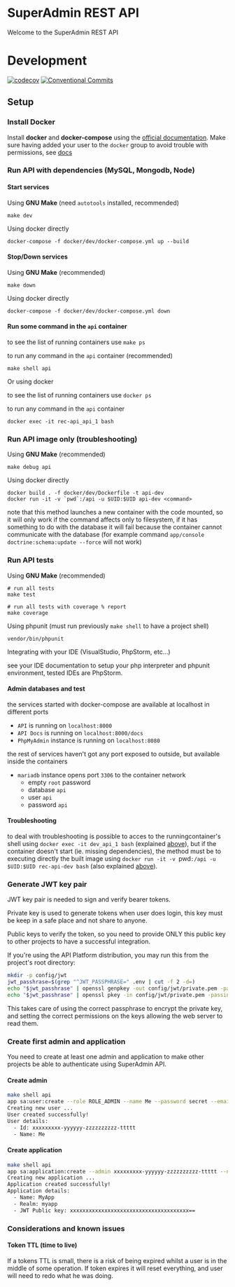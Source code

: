 SuperAdmin REST API
===================

Welcome to the SuperAdmin REST API


# Development
[![codecov](https://codecov.io/gh/QbitArtifacts/caste/branch/master/graph/badge.svg?token=DXQI5GR8CM)](https://codecov.io/gh/SuperAdminTech/api)
[![Conventional Commits](https://img.shields.io/badge/Conventional%20Commits-1.0.0-yellow.svg)](https://conventionalcommits.org)

## Setup
### Install Docker
Install **docker** and **docker-compose** using the [official documentation](https://docs.docker.com/install/).
Make sure having added your user to the `docker` group to avoid trouble with permissions, see [docs](https://docs.docker.com/install/linux/linux-postinstall/)

### Run API with dependencies (MySQL, Mongodb, Node)
#### Start services
Using **GNU Make** (need `autotools` installed, recommended)
```
make dev
```
Using docker directly
```
docker-compose -f docker/dev/docker-compose.yml up --build
```
#### Stop/Down services
Using **GNU Make** (recommended)
```
make down
```

Using docker directly
```
docker-compose -f docker/dev/docker-compose.yml down
```

#### Run some command in the `api` container
to see the list of running containers use `make ps`

to run any command in the `api` container (recommended)
```
make shell api
```

Or using docker

to see the list of running containers use `docker ps`

to run any command in the `api` container
```
docker exec -it rec-api_api_1 bash
```

### Run API image only (troubleshooting)
Using **GNU Make** (recommended)
```
make debug api
```

Using docker directly
```
docker build . -f docker/dev/Dockerfile -t api-dev
docker run -it -v `pwd`:/api -u $UID:$UID api-dev <command>
```
note that this method launches a new container with the code mounted, so it will only work if the command affects only to filesystem, if it has something to do with the database it will fail because the container cannot communicate with the database (for example command `app/console doctrine:schema:update --force` will not work)

### Run API tests
Using **GNU Make** (recommended)
```
# run all tests
make test

# run all tests with coverage % report
make coverage
```

Using phpunit (must run previously `make shell` to have a project shell)
```
vendor/bin/phpunit
```
Integrating with your IDE (VisualStudio, PhpStorm, etc...)

see your IDE documentation to setup your php interpreter and phpunit environment, tested IDEs are PhpStorm.


#### Admin databases and test
the services started with docker-compose are available at localhost in different ports
* `API` is running on `localhost:8000`
* `API Docs` is running on `localhost:8000/docs`
* `PhpMyAdmin` instance is running on `localhost:8080`

the rest of services haven't got any port exposed to outside, but available inside the containers
* `mariadb` instance opens port `3306` to the container network
  - empty `root` password
  - database `api`
  - user `api`
  - password `api`

#### Troubleshooting
to deal with troubleshooting is possible to acces to the runningcontainer's shell using 
`docker exec -it dev_api_1 bash` (explained [above](#run-some-command-in-the-api-container)),
but if the container doesn't start (ie. missing dependencies), the method must be to executing
directly the built image using `docker run -it -v `pwd`:/api -u $UID:$UID rec-api-dev bash` (also
explained [above](#run-api-image-only)).

### Generate JWT key pair
JWT key pair is needed to sign and verify bearer tokens.

Private key is used to generate tokens when user does login, this key must be keep in a safe place and not share to
anyone.

Public keys to verify the token, so you need to provide ONLY this public key to other projects to have a successful
integration.

If you're using the API Platform distribution, you may run this from the project's root directory:
```sh
mkdir -p config/jwt
jwt_passhrase=$(grep "^JWT_PASSPHRASE=" .env | cut -f 2 -d=)
echo "$jwt_passhrase" | openssl genpkey -out config/jwt/private.pem -pass stdin -aes256 -algorithm rsa -pkeyopt rsa_keygen_bits:4096
echo "$jwt_passhrase" | openssl pkey -in config/jwt/private.pem -passin stdin -out config/jwt/public.pem -pubout
```
This takes care of using the correct passphrase to encrypt the private key, and setting the correct permissions on the keys allowing the web server to read them.

### Create first admin and application
You need to create at least one admin and application to make other projects be able to authenticate using SuperAdmin API.

#### Create admin
```sh
make shell api
app sa:user:create --role ROLE_ADMIN --name Me --password secret --email 
Creating new user ...
User created successfully!
User details:
  - Id: xxxxxxxxx-yyyyyy-zzzzzzzzzz-ttttt
  - Name: Me
```

#### Create application
```sh
make shell api
app sa:application:create --admin xxxxxxxxx-yyyyyy-zzzzzzzzzz-ttttt --name MyApp --realm myapp
Creating new application ...
Application created successfully!
Application details:
  - Name: MyApp
  - Realm: myapp
  - JWT Public key: xxxxxxxxxxxxxxxxxxxxxxxxxxxxxxxxxxxxxx==
```

### Considerations and known issues
#### Token TTL (time to live)
If a tokens TTL is small, there is a risk of being expired whilst a user is in the middle of some operation. If token
expires it will reset everything, and user will need to redo what he was doing.

